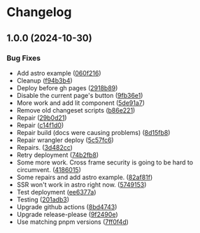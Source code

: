 # Changelog

## 1.0.0 (2024-10-30)


### Bug Fixes

* Add astro example ([060f216](https://github.com/lukso-network/tools-up-provider/commit/060f216276d6508a62e7db36065485cd06b7ebf3))
* Cleanup ([f94b3b4](https://github.com/lukso-network/tools-up-provider/commit/f94b3b418d7fe6c4d89f415e0d5b8890c748df58))
* Deploy before gh pages ([2918b89](https://github.com/lukso-network/tools-up-provider/commit/2918b8972cd1962f3aeef2613899fafa89a02934))
* Disable the current page's button ([9fb36e1](https://github.com/lukso-network/tools-up-provider/commit/9fb36e1dc9e0935cd67aae10e7a4d083aa662b8f))
* More work and add lit component ([5de91a7](https://github.com/lukso-network/tools-up-provider/commit/5de91a7e125f13b95ac66e8f792269f1e230ea52))
* Remove old changeset scripts ([b86e221](https://github.com/lukso-network/tools-up-provider/commit/b86e221144cdc2a681809dc34dea79fafb2724d3))
* Repair ([29b0d21](https://github.com/lukso-network/tools-up-provider/commit/29b0d21235eb02eb074377e2942254fea1cb8328))
* Repair ([c14f1d0](https://github.com/lukso-network/tools-up-provider/commit/c14f1d01c0ecda4e5f0cc3cdd2a2ba453212495e))
* Repair build (docs were causing problems) ([8d15fb8](https://github.com/lukso-network/tools-up-provider/commit/8d15fb89de01962c5447b77abd215d0b1c760079))
* Repair wrangler deploy ([5c57fc6](https://github.com/lukso-network/tools-up-provider/commit/5c57fc603140cd9f07804c15f3260b9b05c368a3))
* Repairs. ([3d482cc](https://github.com/lukso-network/tools-up-provider/commit/3d482cc85ac16dcd17599a499780e55f274bccf9))
* Retry deployment ([74b2fb8](https://github.com/lukso-network/tools-up-provider/commit/74b2fb880699fd36d3246b98ee5883ea80aae4bc))
* Some more work. Cross frame security is going to be hard to circumvent. ([4186015](https://github.com/lukso-network/tools-up-provider/commit/4186015cc538f9c3f0312f5b0637631116e43363))
* Some repairs and add astro example. ([82af81f](https://github.com/lukso-network/tools-up-provider/commit/82af81f4db4f6b84a19ddf0a8bf7035137507985))
* SSR won't work in astro right now. ([5749153](https://github.com/lukso-network/tools-up-provider/commit/57491537e42d838be6131226e3c8e1387309bd60))
* Test deployment ([ee6377a](https://github.com/lukso-network/tools-up-provider/commit/ee6377ab17deb604146c371a0a0b84e6c4365fbd))
* Testing ([201adb3](https://github.com/lukso-network/tools-up-provider/commit/201adb322757e6171e0c0db4a458dc6c80405ddf))
* Upgrade github actions ([8bd4743](https://github.com/lukso-network/tools-up-provider/commit/8bd4743491dea5cffe45297c517771d3c85bc488))
* Upgrade release-please ([9f2490e](https://github.com/lukso-network/tools-up-provider/commit/9f2490ed2117ca4978a9bf68cd8adca078b5d922))
* Use matching pnpm versions ([7ff0f4d](https://github.com/lukso-network/tools-up-provider/commit/7ff0f4d82cea76f6d62eaa1c6169d3d9fee7db31))
